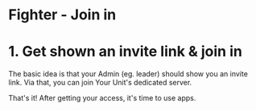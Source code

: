 # Fighter - Join in

# 1. Get shown an invite link & join in
The basic idea is that your Admin (eg. leader) should show you an invite link. Via that, you can join Your Unit's dedicated server.
<SlideDeck deckPath="android/deployapp/02-fighter"/>

That's it! After getting your access, it's time to use apps.